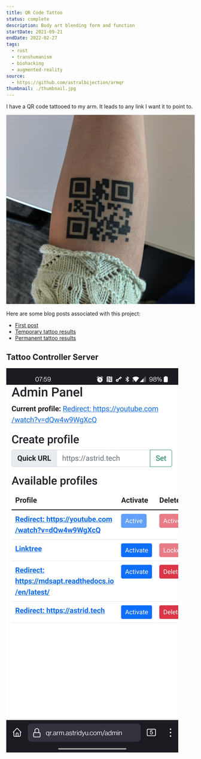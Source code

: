 ```yaml
---
title: QR Code Tattoo
status: complete
description: Body art blending form and function
startDate: 2021-09-21
endDate: 2022-02-27
tags:
  - rust
  - transhumanism
  - biohacking
  - augmented-reality
source:
  - https://github.com/astralbijection/armqr
thumbnail: ./thumbnail.jpg
---
```


I have a QR code tattooed to my arm. It leads to any link I want it to point to.

![My tattoo!](./thumbnail.jpg)

Here are some blog posts associated with this project:

- [First post](https://astrid.tech/2021/09/22/0/qr-tattoo/)
- [Temporary tattoo results](https://astrid.tech/2021/10/03/0/temp-tattoo-results/)
- [Permanent tattoo results](https://astrid.tech/2022/03/03/22/0/qr-tattoo-result/)

## Tattoo Controller Server

![A screenshot of the admin panel.](./admin.jpg)


